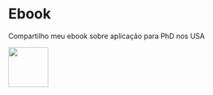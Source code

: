 # Ebook
Compartilho meu ebook sobre aplicação para PhD nos USA

<p>
    <img 
      align=left 
      margin=10 
      width=80 
      src="https://github.com/user-attachments/assets/b878f04d-3c3f-4d0c-ae3a-03d96f6b8e0b"
    />
